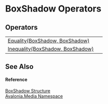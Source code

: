# BoxShadow Operators




## Operators
<table>
<tr>
<td><a href="M_Avalonia_Media_BoxShadow_op_Equality">Equality(BoxShadow, BoxShadow)</a></td>
<td> </td>
</tr>
<tr>
<td><a href="M_Avalonia_Media_BoxShadow_op_Inequality">Inequality(BoxShadow, BoxShadow)</a></td>
<td> </td>
</tr>
</table>

## See Also


#### Reference
<a href="T_Avalonia_Media_BoxShadow">BoxShadow Structure</a>  
<a href="N_Avalonia_Media">Avalonia.Media Namespace</a>  
